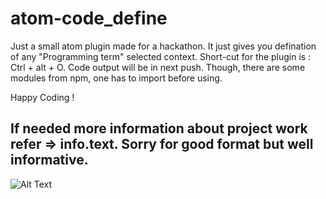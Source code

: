 # atom-code_define

Just a small atom plugin made for a hackathon. It just gives you defination of any "Programming term" selected context.
Short-cut for the plugin is : Ctrl + alt + O. Code output will be in next push.
Though, there are some modules from npm, one has to import before using. 

Happy Coding !

## If needed more information about project work refer => info.text. Sorry for good format but well informative.

![Alt Text](https://media.giphy.com/media/l2QDO989bP4Y4oEso/giphy.gif)
